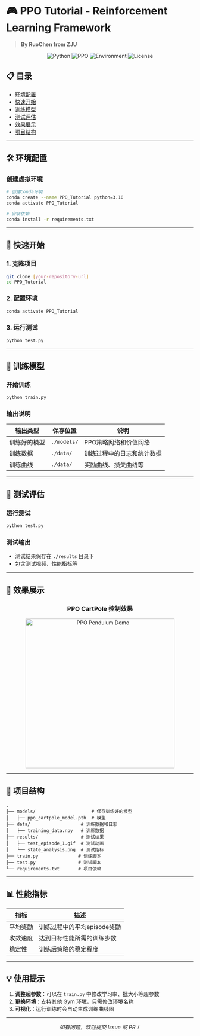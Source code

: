 # 🎮 PPO Tutorial - Reinforcement Learning Framework

> **By RuoChen from ZJU**

<p align="center">
  <img src="https://img.shields.io/badge/Python-3.10+-blue.svg" alt="Python">
  <img src="https://img.shields.io/badge/Algorithm-PPO-red.svg" alt="PPO">
  <img src="https://img.shields.io/badge/Environment-CartPole-green.svg" alt="Environment">
  <img src="https://img.shields.io/badge/License-MIT-yellow.svg" alt="License">
</p>

## 📋 目录

- [环境配置](#-环境配置)
- [快速开始](#-快速开始)
- [训练模型](#-训练模型)
- [测试评估](#-测试评估)
- [效果展示](#-效果展示)
- [项目结构](#-项目结构)

---

## 🛠 环境配置

### 创建虚拟环境

```bash
# 创建Conda环境
conda create --name PPO_Tutorial python=3.10
conda activate PPO_Tutorial

# 安装依赖
conda install -r requirements.txt
```

---

## 🚀 快速开始

### 1. 克隆项目

```bash
git clone [your-repository-url]
cd PPO_Tutorial
```

### 2. 配置环境

```bash
conda activate PPO_Tutorial
```

### 3. 运行测试

```bash
python test.py
```

---

## 🎯 训练模型

### 开始训练

```bash
python train.py
```

### 输出说明

| 输出类型 | 保存位置 | 说明 |
|---------|---------|-----|
| 训练好的模型 | `./models/` | PPO策略网络和价值网络 |
| 训练数据 | `./data/` | 训练过程中的日志和统计数据 |
| 训练曲线 | `./data/` | 奖励曲线、损失曲线等 |

---

## 🧪 测试评估

### 运行测试

```bash
python test.py
```

### 测试输出

- 测试结果保存在 `./results` 目录下
- 包含测试视频、性能指标等

---

## 🎨 效果展示

<div align="center">
  <h3>PPO CartPole 控制效果</h3>
  <img src="https://github.com/Chromium0516/RL_Tutorial/blob/PPO_CartPole/results/test_episode_1.gif" alt="PPO Pendulum Demo" width="400">
</div>

---

## 📁 项目结构

```
.
├── models/                     # 保存训练好的模型
│   ├── ppo_cartpole_model.pth  # 模型
├── data/                   # 训练数据和日志
│   ├── training_data.npy   # 训练数据
├── results/                # 测试结果
│   ├── test_episode_1.gif  # 测试动画
│   └── state_analysis.png  # 测试指标
├── train.py               # 训练脚本
├── test.py                # 测试脚本
└── requirements.txt       # 项目依赖
```

---

## 📊 性能指标

| 指标 | 描述 |
|-----|-----|
| 平均奖励 | 训练过程中的平均episode奖励 |
| 收敛速度 | 达到目标性能所需的训练步数 |
| 稳定性 | 训练后策略的稳定程度 |

---

## 💡 使用提示

1. **调整超参数**：可以在 `train.py` 中修改学习率、批大小等超参数
2. **更换环境**：支持其他 Gym 环境，只需修改环境名称
3. **可视化**：运行训练时会自动生成训练曲线图

---

<p align="center">
  <i>如有问题，欢迎提交 Issue 或 PR！</i>
</p>

